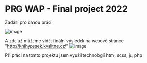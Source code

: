 # PRG WAP - Final project 2022

Zadání pro danou práci:

![image](https://user-images.githubusercontent.com/59620950/163875216-8f269e9c-3147-40c8-980a-d005d3525500.png)

A zde už můžeme vidět finální výsledek na webové stránce "http://knihypesek.kvalitne.cz/"
![image](https://user-images.githubusercontent.com/59620950/163875460-e2445048-b3ef-44ae-bcdf-fe7f340a9212.png)

Při práci na tomto projektu jsem využil technologií html, scss, js, php
